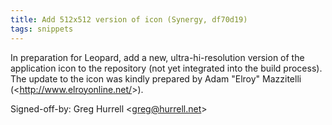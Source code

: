 ```yaml
---
title: Add 512x512 version of icon (Synergy, df70d19)
tags: snippets
---
```


In preparation for Leopard, add a new, ultra-hi-resolution version of the application icon to the repository (not yet integrated into the build process). The update to the icon was kindly prepared by Adam "Elroy" Mazzitelli (&lt;http://www.elroyonline.net/&gt;).

Signed-off-by: Greg Hurrell &lt;greg@hurrell.net&gt;
